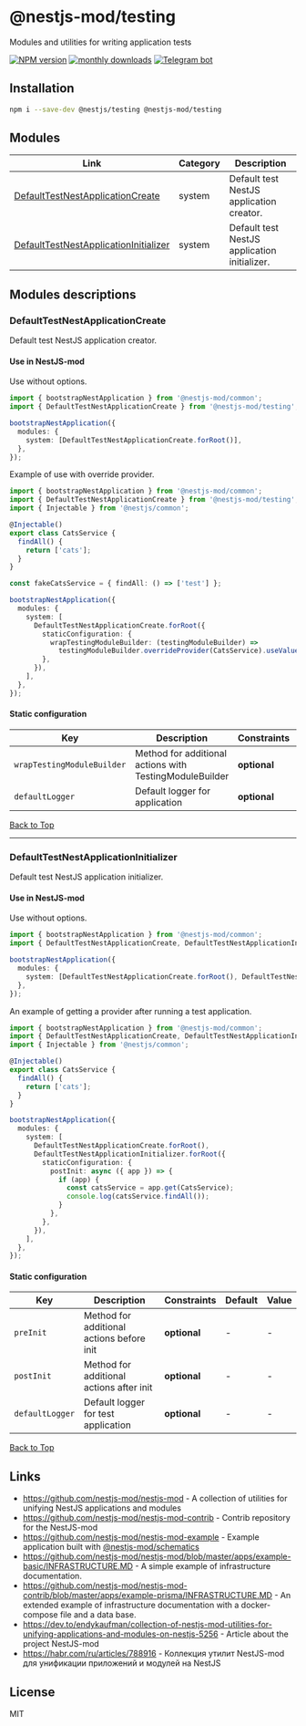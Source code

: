 
# @nestjs-mod/testing

Modules and utilities for writing application tests

[![NPM version][npm-image]][npm-url] [![monthly downloads][downloads-image]][downloads-url] [![Telegram bot][telegram-image]][telegram-url]

## Installation

```bash
npm i --save-dev @nestjs/testing @nestjs-mod/testing
```


## Modules

| Link | Category | Description |
| ---- | -------- | ----------- |
| [DefaultTestNestApplicationCreate](#defaulttestnestapplicationcreate) | system | Default test NestJS application creator. |
| [DefaultTestNestApplicationInitializer](#defaulttestnestapplicationinitializer) | system | Default test NestJS application initializer. |


## Modules descriptions

### DefaultTestNestApplicationCreate
Default test NestJS application creator.

#### Use in NestJS-mod
Use without options.

```typescript
import { bootstrapNestApplication } from '@nestjs-mod/common';
import { DefaultTestNestApplicationCreate } from '@nestjs-mod/testing';

bootstrapNestApplication({
  modules: {
    system: [DefaultTestNestApplicationCreate.forRoot()],
  },
});
```

Example of use with override provider.

```typescript
import { bootstrapNestApplication } from '@nestjs-mod/common';
import { DefaultTestNestApplicationCreate } from '@nestjs-mod/testing';
import { Injectable } from '@nestjs/common';

@Injectable()
export class CatsService {
  findAll() {
    return ['cats'];
  }
}

const fakeCatsService = { findAll: () => ['test'] };

bootstrapNestApplication({
  modules: {
    system: [
      DefaultTestNestApplicationCreate.forRoot({
        staticConfiguration: {
          wrapTestingModuleBuilder: (testingModuleBuilder) =>
            testingModuleBuilder.overrideProvider(CatsService).useValue(fakeCatsService),
        },
      }),
    ],
  },
});
```


#### Static configuration


| Key    | Description | Constraints | Default | Value |
| ------ | ----------- | ----------- | ------- | ----- |
|`wrapTestingModuleBuilder`|Method for additional actions with TestingModuleBuilder|**optional**|-|-|
|`defaultLogger`|Default logger for application|**optional**|-|-|

[Back to Top](#modules)

---
### DefaultTestNestApplicationInitializer
Default test NestJS application initializer.

#### Use in NestJS-mod
Use without options.

```typescript
import { bootstrapNestApplication } from '@nestjs-mod/common';
import { DefaultTestNestApplicationCreate, DefaultTestNestApplicationInitializer } from '@nestjs-mod/testing';

bootstrapNestApplication({
  modules: {
    system: [DefaultTestNestApplicationCreate.forRoot(), DefaultTestNestApplicationInitializer.forRoot()],
  },
});
```

An example of getting a provider after running a test application.

```typescript
import { bootstrapNestApplication } from '@nestjs-mod/common';
import { DefaultTestNestApplicationCreate, DefaultTestNestApplicationInitializer } from '@nestjs-mod/testing';
import { Injectable } from '@nestjs/common';

@Injectable()
export class CatsService {
  findAll() {
    return ['cats'];
  }
}

bootstrapNestApplication({
  modules: {
    system: [
      DefaultTestNestApplicationCreate.forRoot(),
      DefaultTestNestApplicationInitializer.forRoot({
        staticConfiguration: {
          postInit: async ({ app }) => {
            if (app) {
              const catsService = app.get(CatsService);
              console.log(catsService.findAll());
            }
          },
        },
      }),
    ],
  },
});
```


#### Static configuration


| Key    | Description | Constraints | Default | Value |
| ------ | ----------- | ----------- | ------- | ----- |
|`preInit`|Method for additional actions before init|**optional**|-|-|
|`postInit`|Method for additional actions after init|**optional**|-|-|
|`defaultLogger`|Default logger for test application|**optional**|-|-|

[Back to Top](#modules)

## Links

* https://github.com/nestjs-mod/nestjs-mod - A collection of utilities for unifying NestJS applications and modules
* https://github.com/nestjs-mod/nestjs-mod-contrib - Contrib repository for the NestJS-mod
* https://github.com/nestjs-mod/nestjs-mod-example - Example application built with [@nestjs-mod/schematics](https://github.com/nestjs-mod/nestjs-mod/tree/master/libs/schematics)
* https://github.com/nestjs-mod/nestjs-mod/blob/master/apps/example-basic/INFRASTRUCTURE.MD - A simple example of infrastructure documentation.
* https://github.com/nestjs-mod/nestjs-mod-contrib/blob/master/apps/example-prisma/INFRASTRUCTURE.MD - An extended example of infrastructure documentation with a docker-compose file and a data base.
* https://dev.to/endykaufman/collection-of-nestjs-mod-utilities-for-unifying-applications-and-modules-on-nestjs-5256 - Article about the project NestJS-mod
* https://habr.com/ru/articles/788916 - Коллекция утилит NestJS-mod для унификации приложений и модулей на NestJS


## License

MIT

[npm-image]: https://badgen.net/npm/v/@nestjs-mod/testing
[npm-url]: https://npmjs.org/package/@nestjs-mod/testing
[telegram-image]: https://img.shields.io/badge/group-telegram-blue.svg?maxAge=2592000
[telegram-url]: https://t.me/nestjs_mod
[downloads-image]: https://badgen.net/npm/dm/@nestjs-mod/testing
[downloads-url]: https://npmjs.org/package/@nestjs-mod/testing

